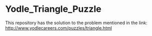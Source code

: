 # Yodle_Triangle_Puzzle
This repository has the solution to the problem mentioned in the link: http://www.yodlecareers.com/puzzles/triangle.html
